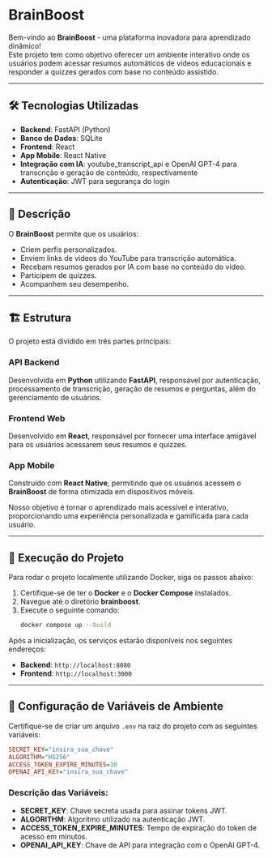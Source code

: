 # BrainBoost

Bem-vindo ao **BrainBoost** - uma plataforma inovadora para aprendizado dinâmico!  
Este projeto tem como objetivo oferecer um ambiente interativo onde os usuários podem acessar resumos automáticos de vídeos educacionais e responder a quizzes gerados com base no conteúdo assistido.

---

## 🛠 Tecnologias Utilizadas

- **Backend**: FastAPI (Python)  
- **Banco de Dados**: SQLite  
- **Frontend**: React  
- **App Mobile**: React Native  
- **Integração com IA**: youtube_transcript_api e OpenAI GPT-4 para transcrição e geração de conteúdo, respectivamente  
- **Autenticação**: JWT para segurança do login

---

## 📌 Descrição 

O **BrainBoost** permite que os usuários:

- Criem perfis personalizados.  
- Enviem links de vídeos do YouTube para transcrição automática.  
- Recebam resumos gerados por IA com base no conteúdo do vídeo.  
- Participem de quizzes.  
- Acompanhem seu desempenho.
---

## 🏗 Estrutura

O projeto está dividido em três partes principais:

### API Backend  
Desenvolvida em **Python** utilizando **FastAPI**, responsável por autenticação, processamento de transcrição, geração de resumos e perguntas, além do gerenciamento de usuários.

### Frontend Web  
Desenvolvido em **React**, responsável por fornecer uma interface amigável para os usuários acessarem seus resumos e quizzes.

### App Mobile  
Construído com **React Native**, permitindo que os usuários acessem o **BrainBoost** de forma otimizada em dispositivos móveis.

Nosso objetivo é tornar o aprendizado mais acessível e interativo, proporcionando uma experiência personalizada e gamificada para cada usuário. 

---

## 🚀 Execução do Projeto

Para rodar o projeto localmente utilizando Docker, siga os passos abaixo:

1. Certifique-se de ter o **Docker** e o **Docker Compose** instalados.
2. Navegue até o diretório **brainboost**.
3. Execute o seguinte comando:
   ```sh
   docker compose up --build
   ```

Após a inicialização, os serviços estarão disponíveis nos seguintes endereços:

- **Backend**: `http://localhost:8080`
- **Frontend**: `http://localhost:3000`

---

## 🔧 Configuração de Variáveis de Ambiente

Certifique-se de criar um arquivo `.env` na raiz do projeto com as seguintes variáveis:

```ini
SECRET_KEY="insira_sua_chave"
ALGORITHM="HS256"
ACCESS_TOKEN_EXPIRE_MINUTES=30
OPENAI_API_KEY="insira_sua_chave"
```

### Descrição das Variáveis:

- **SECRET_KEY**: Chave secreta usada para assinar tokens JWT.
- **ALGORITHM**: Algoritmo utilizado na autenticação JWT.
- **ACCESS_TOKEN_EXPIRE_MINUTES**: Tempo de expiração do token de acesso em minutos.
- **OPENAI_API_KEY**: Chave de API para integração com o OpenAI GPT-4.

